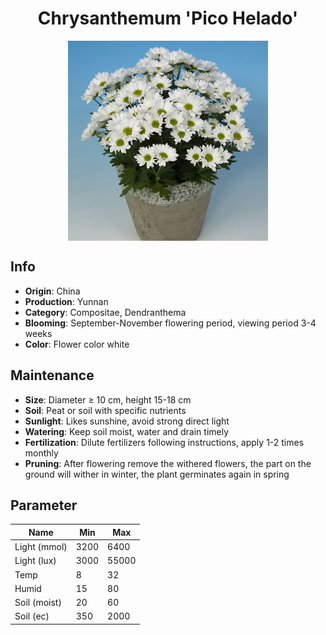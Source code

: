 <h1 align='center'>Chrysanthemum 'Pico Helado'</h1>
<p align="center">
    <img 
        align='center'
        width='320'
        src="../images/chrysanthemum pico helado.png" 
        alt='Chrysanthemum 'Pico Helado'' />
</p>

## Info

 - **Origin**: China
 - **Production**: Yunnan
 - **Category**: Compositae, Dendranthema
 - **Blooming**: September-November flowering period, viewing period 3-4 weeks
 - **Color**: Flower color white

## Maintenance

 - **Size**: Diameter ≥ 10 cm, height 15-18 cm
 - **Soil**: Peat or soil with specific nutrients
 - **Sunlight**: Likes sunshine, avoid strong direct light
 - **Watering**: Keep soil moist, water and drain timely
 - **Fertilization**: Dilute fertilizers following instructions, apply 1-2 times monthly
 - **Pruning**: After flowering remove the withered flowers, the part on the ground will wither in winter, the plant germinates again in spring

## Parameter

| Name         | Min  | Max   |
|--------------|------|-------|
| Light (mmol) | 3200 | 6400  |
| Light (lux)  | 3000 | 55000 |
| Temp         | 8    | 32    |
| Humid        | 15   | 80    |
| Soil (moist) | 20   | 60    |
| Soil (ec)    | 350  | 2000  |